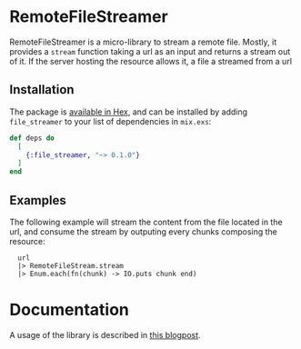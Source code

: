 # RemoteFileStreamer

RemoteFileStreamer is a micro-library to stream a remote file.
Mostly, it provides a `stream` function taking a url as an input and returns a stream out of it.
If the server hosting the resource allows it, a file a streamed from a url

## Installation

The package is [available in Hex](https://hex.pm/docs/publish), and can be installed
by adding `file_streamer` to your list of dependencies in `mix.exs`:

```elixir
def deps do
  [
    {:file_streamer, "~> 0.1.0"}
  ]
end
```

## Examples

The following example will stream the content from the file located in the url, and consume the stream by outputing every chunks composing the resource:

```
  url
  |> RemoteFileStream.stream
  |> Enum.each(fn(chunk) -> IO.puts chunk end)
```  

# Documentation
A usage of the library is described in [this blogpost](http://labs.civilcode.io/elixir/2018/05/03/stream-files.html).
